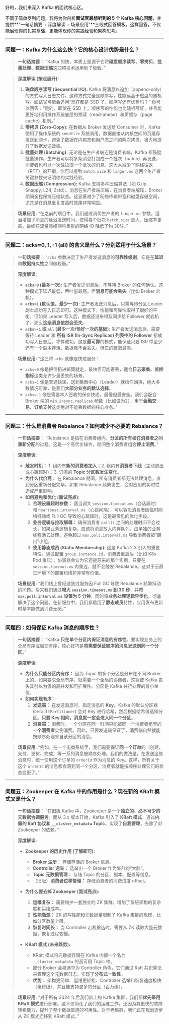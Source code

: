 好的，我们来深入 Kafka 的面试核心区。

不同于简单罗列问题，我将为你剖析**面试官最想听到的 5 个 Kafka 核心问题**，并提供**“一句话摘要 + 深度解读 + 场景应用”**三段式回答模板。这样回答，不仅能展现你的扎实基础，更能体现你的实践经验和架构思考。

---

### **问题一：Kafka 为什么这么快？它的核心设计优势是什么？**

> **一句话摘要：**
> “Kafka 的快，本质上是源于它将**磁盘顺序读写、零拷贝、批量处理、数据压缩**这四项技术运用到了极致。”

> **深度解读 (按点展开):**
> 1.  **磁盘顺序读写 (Sequential I/O):** Kafka 将消息以追加（append-only）的方式写入日志文件。这种方式完全是顺序写，性能远高于磁盘的随机写。面试官可能会追问“现在都是 SSD 了，顺序写还有优势吗？” 你可以回答：“是的，即使在 SSD 上，顺序写的性能也比随机写好，并且能更好地利用操作系统底层的预读（read-ahead）和页缓存（page cache）机制。”
> 2.  **零拷贝 (Zero-Copy):** 在数据从 Broker 发送给 Consumer 时，Kafka 使用了操作系统的 `sendfile` 系统调用。数据直接从内核空间的页缓存发送到网卡，避免了数据在内核态和用户态之间的两次拷贝，极大地提升了数据发送效率。
> 3.  **批量处理 (Batching):** 无论是在生产者端还是消费者端，Kafka 都鼓励批量操作。生产者可以将多条消息打包成一个批次（batch）再发送，消费者也可以一次性拉取一个批次的消息。这大大减少了网络往返（RTT）的开销。你可以提到 `batch.size` 和 `linger.ms` 这两个生产者关键参数来证明你的实践经验。
> 4.  **数据压缩 (Compression):** Kafka 支持多种压缩算法（如 Gzip, Snappy, LZ4, Zstd）。消息在生产者端压缩，在消费者端解压，Broker 期间全程保持压缩状态。这显著减少了网络传输带宽和磁盘存储空间，尤其是在消息重复度高时效果非常明显。

> **场景应用:**
> “在之前的项目中，我们通过调优生产者的 `linger.ms` 参数，适当增加了消息的延迟发送时间，使得每个批次 `batch.size` 更大、压缩率更高，最终在流量高峰期将集群的网络 IO 降低了约 30%。”

---

### **问题二：acks=0, 1, -1 (all) 的含义是什么？分别适用于什么场景？**

> **一句话摘要：**
> “`acks` 参数决定了生产者发送消息的**可靠性级别**，它是在**延迟**和**数据持久性**之间做权衡。”

> **深度解读:**
> * **`acks=0` (最多一次):** 生产者发送消息后，不等待 Broker 的任何确认。这种模式下延迟最低，吞吐量最高，但**消息可能会丢失**（比如 Broker 宕机）。
> * **`acks=1` (默认值，最少一次):** 生产者发送消息后，只需等待分区 Leader 副本成功写入日志即可。这种模式下，性能和可靠性取得了很好的平衡。但如果 Leader 写入后，数据还没来得及同步给 Follower 就宕机了，那么**这条消息依然会丢失**。
> * **`acks=-1` 或 `all` (最少一次/恰好一次的基础):** 生产者发送消息后，需要等待 Leader 和 **所有 ISR (In-Sync Replicas) 列表中的 Follower** 都成功写入日志后，才算成功。这是**最可靠**的模式，能保证只要 ISR 中至少还有一个副本存活，数据就不会丢失。但它的延迟最高。

> **场景应用:**
> “这三种 `acks` 就像是快递服务：
> * `acks=0` 像是把信扔进邮筒就走，最快但可能寄丢，适合**日志采集、监控指标**这类允许少量丢失的场景。
> * `acks=1` 像是普通快递，送到集散中心（Leader）就给你回执，绝大多数情况可靠，是我们**大部分业务的默认选择**。
> * `acks=-1` 像是需要本人签收的保价快递，最慢但最安全。我们会配合 Broker 端的 `min.insync.replicas` 参数（比如设为2），用于**金融交易、订单支付**这类绝对不能丢数据的核心业务。”

---

### **问题三：什么是消费者 Rebalance？如何减少不必要的 Rebalance？**

> **一句话摘要：**
> “Rebalance 是指在消费者组内，**分区的所有权在消费者之间重新分配**的过程。这是一个高代价操作，期间整个消费者组会**停止消费**。”

> **深度解读:**
> * **触发时机：** 1. 组内有**新的消费者加入**；2. 组内有**消费者下线**（主动退出或心跳超时）；3. 订阅的 **Topic 分区数发生变化**。
> * **为什么代价高：** 在 Rebalance 期间，所有消费者都无法处理消息，直到分区重新分配完毕。如果 Rebalance 频繁发生，会对应用的实时性造成严重影响。
> * **如何避免和优化 (面试亮点):**
>     1.  **合理设置超时参数：** 适当调大 `session.timeout.ms`（会话超时）和 `heartbeat.interval.ms`（心跳间隔），可以容忍消费者因临时网络抖动或 Full GC 导致的心跳超时，这是最常见的优化手段。
>     2.  **业务逻辑与拉取解耦：** 确保消费者 `poll()` 之间的处理时间不会过长，如果业务逻辑复杂，应该将消息放入内存队列，由单独的业务线程池去处理，避免超过 `max.poll.interval.ms` 导致消费者被“踢出”小组。
>     3.  **使用静态成员 (Static Membership):** 这是 Kafka 2.3 引入的重要特性。通过配置 `group.instance.id`，消费者重启后（比如 K8s Pod 重启），协调器会认为它还是原来的那个实例，只要在 `session.timeout.ms` 内重连，就不会触发 Rebalance。这对于云原生环境下的部署和维护非常有价值。

> **场景应用:**
> “我们线上曾经遇到过服务因 Full GC 导致 Rebalance 频繁抖动的问题。后来我们通过**增大 `session.timeout.ms` 到 30 秒**，并**将 `max.poll.interval.ms` 设置为 5 分钟**，同时将**业务处理逻辑异步化**，彻底解决了这个问题。在新服务中，我们都启用了**静态成员**特性，应用发布更新时基本能做到消费无感。”

---

### **问题四：如何保证 Kafka 消息的顺序性？**

> **一句话摘要：**
> “Kafka **只在单个分区内保证消息的有序性**。要实现业务上的全局有序或局部有序，核心技巧是**将需要保证顺序的消息发送到同一个分区**。”

> **深度解读:**
> * **为什么只能分区内有序：** 因为 Topic 的多个分区是分布在不同 Broker 上的，如果要求全局有序，就需要一个全局的协调者，这将使 Kafka 丧失其引以为傲的高并发和可扩展性。分区是 Kafka 并行处理的最小单位。
> * **如何实现有序：**
>     1.  **发送端：** 在发送消息时，指定消息的 **Key**。Kafka 的默认分区器 (`DefaultPartitioner`) 会对 Key 进行哈希，然后根据哈希值选择分区。**只要 Key 相同，消息就一定会进入同一个分区**。
>     2.  **消费端：** 消费时，一个分区在同一时间只能被同一个消费者组里的**一个消费者**实例消费。因此，只要发送端保证了，消费端自然就能按顺序处理来自该分区的消息。

> **场景应用:**
> “例如，在一个电商系统里，我们需要保证**同一个订单**的（创建、支付、发货、完成）等一系列消息被顺序处理。我们的做法是，在发送这些消息时，统一使用这个订单的 `orderId` 作为消息的 Key。这样，所有关于这个 `orderId` 的消息都会落到同一个分区，消费者就能按顺序处理它们的状态变更了。”

---

### **问题五：Zookeeper 在 Kafka 中的作用是什么？现在新的 KRaft 模式又是什么？**

> **一句话摘要：**
> “在旧版 Kafka 中，Zookeeper 是一个**独立的、必不可少的元数据协调服务**。而从 3.x 版本开始，Kafka 引入了 **KRaft 模式**，通过**内置的 Raft 协议和 `__cluster_metadata` Topic**，实现了**自我管理**，去除了对 Zookeeper 的依赖。”

> **深度解读:**
> * **Zookeeper 的历史作用 (了解即可):**
>     * **Broker 注册：** 存储存活的 Broker 信息。
>     * **Controller 选举：** 选举出一个 Broker 作为集群的“大脑”。
>     * **Topic 元数据管理：** 存储 Topic 的分区、副本、配置等信息。
>     * （旧版）**消费者位移管理：** 存储消费者的消费进度 offset。
>
> * **为什么要去掉 Zookeeper (面试亮点):**
>     1.  **运维复杂：** 需要维护一套独立的 ZK 集群，增加了系统架构的复杂度和运维成本。
>     2.  **性能瓶颈：** ZK 的写性能和元数据量限制了 Kafka 集群的规模，比如分区数量上限。
>     3.  **恢复时间长：** 当 Controller 宕机重选时，需要从 ZK 读取大量元数据，恢复过程较慢。
>
> * **KRaft 模式 (未来趋势):**
>     * KRaft 模式将元数据存储在 Kafka 内部一个名为 `__cluster_metadata` 的高可用 Topic 中。
>     * 部分 Broker 会被选举为 Controller 角色，它们通过 Raft 共识算法来管理这个元数据日志，实现了**分布式一致性**。
>     * **优势：** 架构更简单、运维更轻松、Controller 选举和恢复速度极快（毫秒级）、并且能支持更多的分区（百万级）。

> **场景应用:**
> “对于所有 2024 年后我们新上的 Kafka 集群，我们都**优先采用 KRaft 模式**进行部署。这不仅简化了我们的运维工作，还因为其更快的故障转移能力，提升了整个数据管道的可用性。对于老集群，我们正在规划逐步从 ZK 模式迁移到 KRaft 模式。”